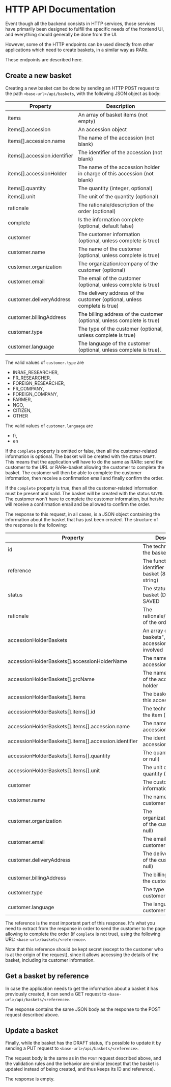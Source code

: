# HTTP API Documentation

Event though all the backend consists in HTTP services, those services have primarily been designed to fulfill the 
specific needs of the frontend UI, and everything should generally be done from the UI.

However, some of the HTTP endpoints can be used directly from other applications which need to create baskets, 
in a similar way as RARe.

These endpoints are described here.

## Create a new basket

Creating a new basket can be done by sending an HTTP POST request to the path `<base-url>/api/baskets`, with 
the following JSON object as body:

| Property                     | Description                                                              |
|------------------------------|--------------------------------------------------------------------------|
| items                        | An array of basket items (not empty)                                     |
| items[].accession            | An accession object                                                      |
| items[].accession.name       | The name of the accession (not blank)                                    |
| items[].accession.identifier | The identifier of the accession (not blank)                              |
| items[].accessionHolder      | The name of the accession holder in charge of this accession (not blank) |
| items[].quantity             | The quantity (integer, optional)                                         |
| items[].unit                 | The unit of the quantity (optional)                                      |
| rationale                    | The rationale/description of the order (optional)                        |
| complete                     | Is the information complete (optional, default false)                    |
| customer                     | The customer information (optional, unless complete is true)             |
| customer.name                | The name of the customer (optional, unless complete is true)             |
| customer.organization        | The organization/company of the customer (optional)                      |
| customer.email               | The email of the customer (optional, unless complete is true)            |
| customer.deliveryAddress     | The delivery address of the customer (optional, unless complete is true) |
| customer.billingAddress      | The billing address of the customer (optional, unless complete is true)  |
| customer.type                | The type of the customer (optional, unless complete is true)             |
| customer.language            | The language of the customer (optional, unless complete is true).        |

The valid values of `customer.type` are 

 - INRAE_RESEARCHER,
 - FR_RESEARCHER,
 - FOREIGN_RESEARCHER,
 - FR_COMPANY,
 - FOREIGN_COMPANY,
 - FARMER,
 - NGO,
 - CITIZEN,
 - OTHER
 
The valid values of `customer.language` are 

 - fr,
 - en 
 
If the `complete` property is omitted or false, then all the customer-related information is optional.
The basket will be created with the status `DRAFT`. This means that the application will have to do the same as RARe:
send the customer to the URL or RARe-basket allowing the customer to complete the basket.
The customer will then be able to complete the customer information, then receive a confirmation email and finally 
confirm the order.

If the `complete` property is true, then all the customer-related information must be present and valid.
The basket will be created with the status `SAVED`. 
The customer won't have to complete the customer information, but he/she will receive a confirmation email and be 
allowed to confirm the order.

The response to this request, in all cases, is a JSON object containing the information about the basket that has
just been created. The structure of the response is the following:

| Property                                              | Description                                                   |
|-------------------------------------------------------|---------------------------------------------------------------|
| id                                                    | The technical ID of the basket (number)                       |
| reference                                             | The functional identifier of the basket (8 characters string) |
| status                                                | The status of the basket (DRAFT or SAVED                      |
| rationale                                             | The rationale/description of the order (optional)             |
| accessionHolderBaskets                                | An array of "sub-baskets", one by accession holder involved   |
| accessionHolderBaskets[].accessionHolderName          | The name of the accession holder                              |
| accessionHolderBaskets[].grcName                      | The name of the GRC of the  accession holder                  |
| accessionHolderBaskets[].items                        | The basket items for this accession holder                    |
| accessionHolderBaskets[].items[].id                   | The technical ID of the item (number)                         |
| accessionHolderBaskets[].items[].accession.name       | The name of the accession                                     |
| accessionHolderBaskets[].items[].accession.identifier | The identifier of the accession                               |
| accessionHolderBaskets[].items[].quantity             | The quantity (number or null)                                 |
| accessionHolderBaskets[].items[].unit                 | The unit of the quantity (or null)                            |
| customer                     | The customer information (or null)                                                     |
| customer.name                | The name of the customer (or null)                                                     |
| customer.organization        | The organization/company of the customer (or null)                                     |
| customer.email               | The email of the customer (or null)                                                    |
| customer.deliveryAddress     | The delivery address of the customer (or null)                                         |
| customer.billingAddress      | The billing address of the customer (or null)                                          |
| customer.type                | The type of the customer (or null)                                                     |
| customer.language            | The language of the customer (or null)                                                 |

The reference is the most important part of this response. It's what you need to extract from the response in order to 
send the customer to the page allowing to complete the order (if `complete` is not true), using the following URL:
`<base-url>/baskets/<reference>`.

Note that this reference should be kept secret (except to the customer who is at the origin of the request), since
it allows accessing the details of the basket, including its customer information.

## Get a basket by reference

In case the application needs to get the information about a basket it has previously created, it can send a GET request
to `<base-url>/api/baskets/<reference>`. 

The response contains the same JSON body as the response to the POST request described above.

## Update a basket

Finally, while the basket has the DRAFT status, it's possible to update it by sending a PUT request to
`<base-url>/api/baskets/<reference>`. 

The request body is the same as in the `POST` request described above, and the validation rules and the behavior are 
similar (except that the basket is updated instead of being created, and thus keeps its ID and reference). 

The response is empty.
